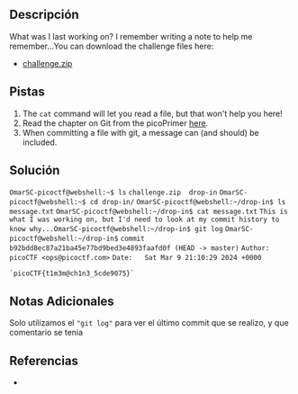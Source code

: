 ## Descripción

What was I last working on? I remember writing a note to help me remember...You can download the challenge files here:

- [challenge.zip](https://artifacts.picoctf.net/c_titan/67/challenge.zip)
## Pistas

1. The `cat` command will let you read a file, but that won't help you here!
2. Read the chapter on Git from the picoPrimer [here](https://primer.picoctf.org/#_git_version_control).
3. When committing a file with git, a message can (and should) be included.

## Solución

`OmarSC-picoctf@webshell:~$ ls`
`challenge.zip  drop-in`
`OmarSC-picoctf@webshell:~$ cd drop-in/`
`OmarSC-picoctf@webshell:~/drop-in$ ls`
`message.txt`
`OmarSC-picoctf@webshell:~/drop-in$ cat message.txt` 
`This is what I was working on, but I'd need to look at my commit history to know why...OmarSC-picoctf@webshell:~/drop-in$ git log`
`OmarSC-picoctf@webshell:~/drop-in$` 
`commit b92bdd8ec87a21ba45e77bd9bed3e4893faafd0f (HEAD -> master)`
`Author: picoCTF <ops@picoctf.com>`
`Date:   Sat Mar 9 21:10:29 2024 +0000`

    `picoCTF{t1m3m@ch1n3_5cde9075}`

## Notas Adicionales

Solo utilizamos el `"git log"` para ver el último commit que se realizo, y que comentario se tenia

## Referencias
- 


